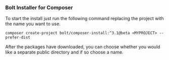 ### Bolt Installer for Composer

To start the install just run the following command replacing the project with the name you want to use.

`composer create-project bolt/composer-install:^3.1@beta <MYPROJECT> --prefer-dist`


After the packages have downloaded, you can choose whether you would like a separate public directory and if so choose a name.
